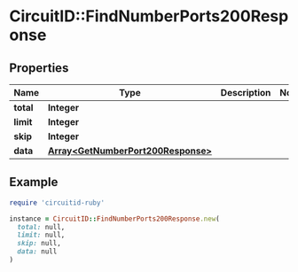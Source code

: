 # CircuitID::FindNumberPorts200Response

## Properties

| Name | Type | Description | Notes |
| ---- | ---- | ----------- | ----- |
| **total** | **Integer** |  |  |
| **limit** | **Integer** |  |  |
| **skip** | **Integer** |  |  |
| **data** | [**Array&lt;GetNumberPort200Response&gt;**](GetNumberPort200Response.md) |  |  |

## Example

```ruby
require 'circuitid-ruby'

instance = CircuitID::FindNumberPorts200Response.new(
  total: null,
  limit: null,
  skip: null,
  data: null
)
```

